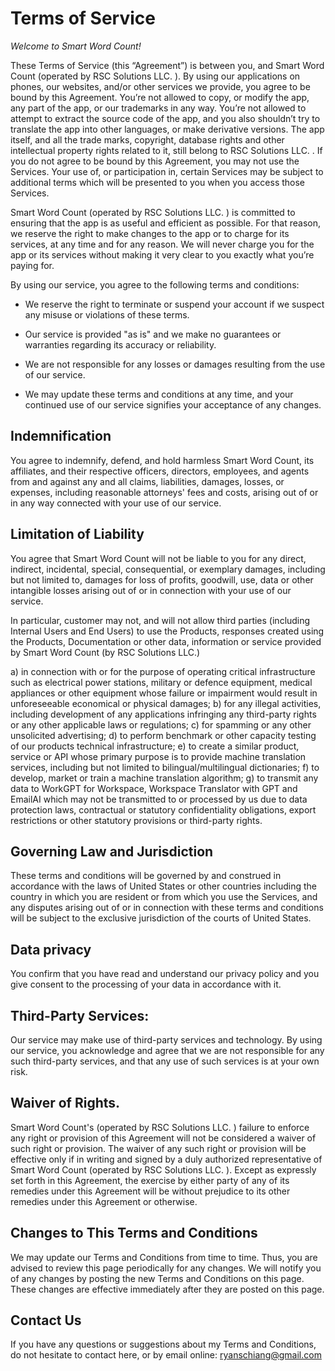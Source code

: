 # Terms of Service

*Welcome to Smart Word Count!*

These Terms of Service (this “Agreement”) is between you, and Smart Word Count (operated by RSC Solutions LLC. ). By using our applications on phones, our websites, and/or other services we provide, you agree to be bound by this Agreement. You’re not allowed to copy, or modify the app, any part of the app, or our trademarks in any way. You’re not allowed to attempt to extract the source code of the app, and you also shouldn’t try to translate the app into other languages, or make derivative versions. The app itself, and all the trade marks, copyright, database rights and other intellectual property rights related to it, still belong to RSC Solutions LLC. . If you do not agree to be bound by this Agreement, you may not use the Services. Your use of, or participation in, certain Services may be subject to additional terms which will be presented to you when you access those Services.

Smart Word Count (operated by RSC Solutions LLC. ) is committed to ensuring that the app is as useful and efficient as possible. For that reason, we reserve the right to make changes to the app or to charge for its services, at any time and for any reason. We will never charge you for the app or its services without making it very clear to you exactly what you’re paying for.

By using our service, you agree to the following terms and conditions:

- We reserve the right to terminate or suspend your account if we suspect any misuse or violations of these terms.

- Our service is provided "as is" and we make no guarantees or warranties regarding its accuracy or reliability.

- We are not responsible for any losses or damages resulting from the use of our service.

- We may update these terms and conditions at any time, and your continued use of our service signifies your acceptance of any changes.

## Indemnification

You agree to indemnify, defend, and hold harmless Smart Word Count, its affiliates, and their respective officers, directors, employees, and agents from and against any and all claims, liabilities, damages, losses, or expenses, including reasonable attorneys' fees and costs, arising out of or in any way connected with your use of our service.

## Limitation of Liability

You agree that Smart Word Count will not be liable to you for any direct, indirect, incidental, special, consequential, or exemplary damages, including but not limited to, damages for loss of profits, goodwill, use, data or other intangible losses arising out of or in connection with your use of our service.

In particular, customer may not, and will not allow third parties (including Internal Users and End Users) to use the Products, responses created using the Products, Documentation or other data, information or service provided by Smart Word Count (by RSC Solutions LLC.) 

a) in connection with or for the purpose of operating critical infrastructure such as electrical power stations, military or defence equipment, medical appliances or other equipment whose failure or impairment would result in unforeseeable economical or physical damages;
b) for any illegal activities, including development of any applications infringing any third-party rights or any other applicable laws or regulations;
c) for spamming or any other unsolicited advertising;
d) to perform benchmark or other capacity testing of our products technical infrastructure;
e) to create a similar product, service or API whose primary purpose is to provide machine translation services, including but not limited to bilingual/multilingual dictionaries;
f) to develop, market or train a machine translation algorithm;
g) to transmit any data to WorkGPT for Workspace, Workspace Translator with GPT and EmailAI which may not be transmitted to or processed by us due to data protection laws, contractual or statutory confidentiality obligations, export restrictions or other statutory provisions or third-party rights.

## Governing Law and Jurisdiction

These terms and conditions will be governed by and construed in accordance with the laws of United States or other countries including the country in which you are resident or from which you use the Services, and any disputes arising out of or in connection with these terms and conditions will be subject to the exclusive jurisdiction of the courts of United States.

## Data privacy

You confirm that you have read and understand our privacy policy and you give consent to the processing of your data in accordance with it.

## Third-Party Services: 

Our service may make use of third-party services and technology. By using our service, you acknowledge and agree that we are not responsible for any such third-party services, and that any use of such services is at your own risk.

## Waiver of Rights. 

Smart Word Count's (operated by RSC Solutions LLC. ) failure to enforce any right or provision of this Agreement will not be considered a waiver of such right or provision. The waiver of any such right or provision will be effective only if in writing and signed by a duly authorized representative of Smart Word Count (operated by RSC Solutions LLC. ). Except as expressly set forth in this Agreement, the exercise by either party of any of its remedies under this Agreement will be without prejudice to its other remedies under this Agreement or otherwise.

## Changes to This Terms and Conditions

We may update our Terms and Conditions from time to time. Thus, you are advised to review this page periodically for any changes. We will notify you of any changes by posting the new Terms and Conditions on this page. These changes are effective immediately after they are posted on this page.

## Contact Us

If you have any questions or suggestions about my Terms and Conditions, do not hesitate to contact here, or by email online: ryanschiang@gmail.com